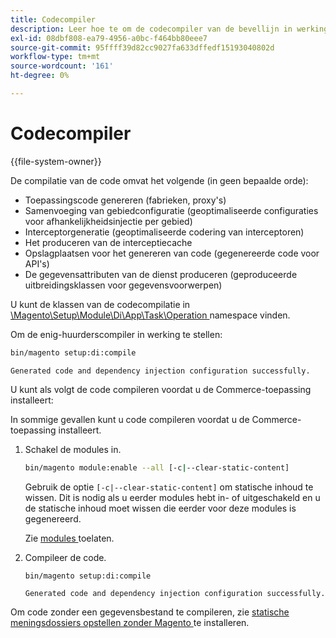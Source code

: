 ```yaml
---
title: Codecompiler
description: Leer hoe te om de codecompiler van de bevellijn in werking te stellen.
exl-id: 08dbf808-ea79-4956-a0bc-f464bb80eee7
source-git-commit: 95ffff39d82cc9027fa633dffedf15193040802d
workflow-type: tm+mt
source-wordcount: '161'
ht-degree: 0%

---
```


# Codecompiler

{{file-system-owner}}

De compilatie van de code omvat het volgende (in geen bepaalde orde):

- Toepassingscode genereren (fabrieken, proxy&#39;s)
- Samenvoeging van gebiedconfiguratie (geoptimaliseerde configuraties voor afhankelijkheidsinjectie per gebied)
- Interceptorgeneratie (geoptimaliseerde codering van interceptoren)
- Het produceren van de interceptiecache
- Opslagplaatsen voor het genereren van code (gegenereerde code voor API&#39;s)
- De gegevensattributen van de dienst produceren (geproduceerde uitbreidingsklassen voor gegevensvoorwerpen)

U kunt de klassen van de codecompilatie in [ \Magento\Setup\Module\Di\App\Task\Operation ][operation] namespace vinden.

Om de enig-huurderscompiler in werking te stellen:

```bash
bin/magento setup:di:compile
```

```terminal
Generated code and dependency injection configuration successfully.
```

U kunt als volgt de code compileren voordat u de Commerce-toepassing installeert:

In sommige gevallen kunt u code compileren voordat u de Commerce-toepassing installeert.

1. Schakel de modules in.

   ```bash
   bin/magento module:enable --all [-c|--clear-static-content]
   ```

   Gebruik de optie `[-c|--clear-static-content]` om statische inhoud te wissen. Dit is nodig als u eerder modules hebt in- of uitgeschakeld en u de statische inhoud moet wissen die eerder voor deze modules is gegenereerd.

   Zie [ modules ](../../installation/tutorials/manage-modules.md) toelaten.

1. Compileer de code.

   ```bash
   bin/magento setup:di:compile
   ```

   ```terminal
   Generated code and dependency injection configuration successfully.
   ```

Om code zonder een gegevensbestand te compileren, zie [ statische meningsdossiers opstellen zonder Magento ](../cli/static-view-file-deployment.md) te installeren.

<!-- link definitions -->

[operation]: https://github.com/magento/magento2/blob/2.4/setup/src/Magento/Setup/Module/Di/App/Task/Operation
